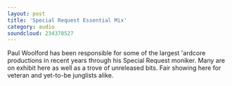 ```yaml
---
layout: post
title: 'Special Request Essential Mix'
category: audio
soundcloud: 234370527
---
```


Paul Woolford has been responsible for some of the largest 'ardcore productions in recent years through his Special Request moniker. 
Many are on exhibit here as well as a trove of unreleased bits. Fair showing here for veteran and yet-to-be junglists alike.
